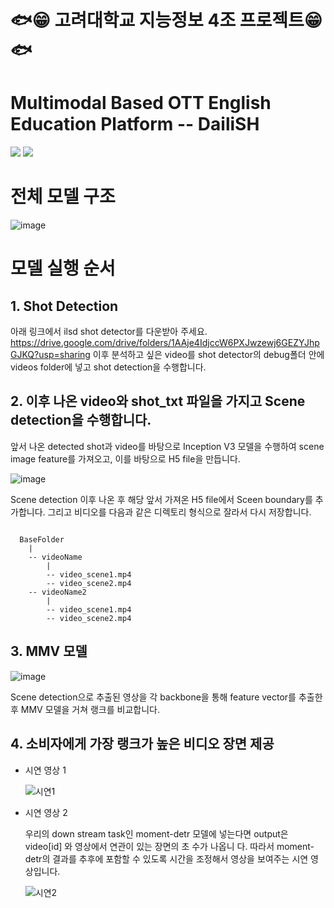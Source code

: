 # 🐟😁 고려대학교 지능정보 4조 프로젝트😁🐟

# Multimodal Based OTT English Education Platform -- DailiSH 



<a href="https://pytorch.org/"><img src="https://img.shields.io/badge/PyTorch-v2.00+-red.svg?logo=PyTorch&style=for-the-badge" /></a>
<a href="#"><img src="https://img.shields.io/badge/python-v3.9+-blue.svg?logo=python&style=for-the-badge" /></a>

# 전체 모델 구조

![image](https://github.com/2023inisw04/inisw04project/assets/35323806/bfce895c-4230-4146-bdf2-e748a6a452ab)

# 모델 실행 순서

## 1. Shot Detection
아래 링크에서 ilsd shot detector를 다운받아 주세요.
https://drive.google.com/drive/folders/1AAje4IdjccW6PXJwzewj6GEZYJhpGJKQ?usp=sharing
이후 분석하고 싶은 video를 shot detector의 debug폴더 안에 videos folder에 넣고 shot detection을 수행합니다.

## 2. 이후 나온 video와 shot_txt 파일을 가지고 Scene detection을 수행합니다.

앞서 나온 detected shot과 video를 바탕으로 Inception V3 모델을 수행하여 scene image feature를 가져오고, 이를 바탕으로 H5 file을 만듭니다.

![image](https://github.com/2023inisw04/inisw04project/assets/35323806/b94f580a-4088-47f3-8522-d40177323676)


Scene detection 이후 나온 후 해당 앞서 가져온 H5 file에서 Sceen boundary를 추가합니다. 그리고 비디오를 다음과 같은 디렉토리 형식으로 잘라서 다시 저장합니다.

<pre><code>
  BaseFolder
    |
    -- videoName
        |
        -- video_scene1.mp4
        -- video_scene2.mp4
    -- videoName2
        |
        -- video_scene1.mp4
        -- video_scene2.mp4
</code></pre>

## 3. MMV 모델

![image](https://github.com/2023inisw04/inisw04project/assets/35323806/a3201231-558d-4f51-94ce-51848bd5f1e2)


Scene detection으로 추출된 영상을 각 backbone을 통해 feature vector를 추출한 후 MMV 모델을 거쳐 랭크를 비교합니다.

## 4. 소비자에게 가장 랭크가 높은 비디오 장면 제공

- 시연 영상 1

  ![시연1](https://github.com/2023inisw04/inisw04project/assets/104895119/1e0e80ed-69c3-4027-a9b9-00b107bff57d)


- 시연 영상 2

  우리의 down stream task인 moment-detr 모델에 넣는다면 output은 video[id] 와 영상에서 연관이 있는 장면의 초 수가 나옵니     다. 따라서 moment-detr의 결과를 추후에 포함할 수 있도록 시간을 조정해서 영상을 보여주는 시연 영상입니다.

  ![시연2](https://github.com/2023inisw04/inisw04project/assets/104895119/941d44bc-30ec-4cad-9f45-6c4a709c8940)


  


